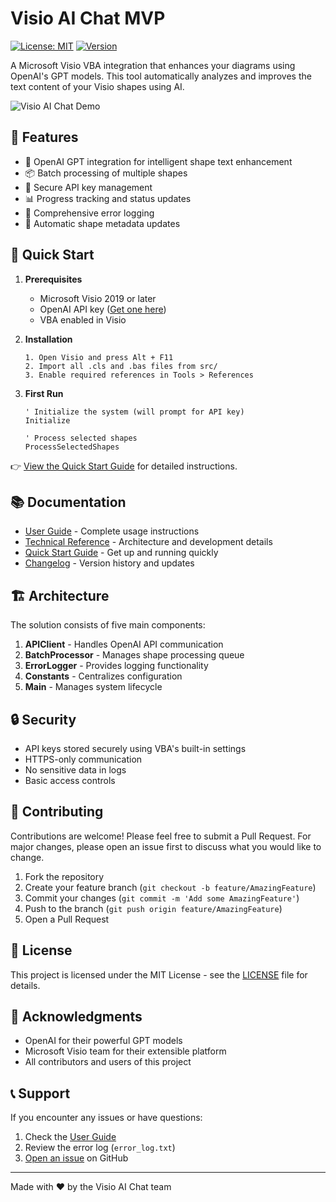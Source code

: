 # Visio AI Chat MVP

[![License: MIT](https://img.shields.io/badge/License-MIT-yellow.svg)](https://opensource.org/licenses/MIT)
[![Version](https://img.shields.io/badge/version-0.1.0-blue.svg)](https://github.com/yourusername/Visio-AI-Chat-MVP/releases/tag/v0.1.0)

A Microsoft Visio VBA integration that enhances your diagrams using OpenAI's GPT models. This tool automatically analyzes and improves the text content of your Visio shapes using AI.

![Visio AI Chat Demo](docs/images/demo.gif)

## 🌟 Features

- 🤖 OpenAI GPT integration for intelligent shape text enhancement
- 📦 Batch processing of multiple shapes
- 🔑 Secure API key management
- 📊 Progress tracking and status updates
- 📝 Comprehensive error logging
- 🔄 Automatic shape metadata updates

## 🚀 Quick Start

1. **Prerequisites**
   - Microsoft Visio 2019 or later
   - OpenAI API key ([Get one here](https://platform.openai.com/api-keys))
   - VBA enabled in Visio

2. **Installation**
   ```
   1. Open Visio and press Alt + F11
   2. Import all .cls and .bas files from src/
   3. Enable required references in Tools > References
   ```

3. **First Run**
   ```vba
   ' Initialize the system (will prompt for API key)
   Initialize
   
   ' Process selected shapes
   ProcessSelectedShapes
   ```

👉 [View the Quick Start Guide](docs/QuickStart.md) for detailed instructions.

## 📚 Documentation

- [User Guide](docs/UserGuide.md) - Complete usage instructions
- [Technical Reference](docs/TechnicalReference.md) - Architecture and development details
- [Quick Start Guide](docs/QuickStart.md) - Get up and running quickly
- [Changelog](CHANGELOG.md) - Version history and updates

## 🏗️ Architecture

The solution consists of five main components:

1. **APIClient** - Handles OpenAI API communication
2. **BatchProcessor** - Manages shape processing queue
3. **ErrorLogger** - Provides logging functionality
4. **Constants** - Centralizes configuration
5. **Main** - Manages system lifecycle

## 🔒 Security

- API keys stored securely using VBA's built-in settings
- HTTPS-only communication
- No sensitive data in logs
- Basic access controls

## 🤝 Contributing

Contributions are welcome! Please feel free to submit a Pull Request. For major changes, please open an issue first to discuss what you would like to change.

1. Fork the repository
2. Create your feature branch (`git checkout -b feature/AmazingFeature`)
3. Commit your changes (`git commit -m 'Add some AmazingFeature'`)
4. Push to the branch (`git push origin feature/AmazingFeature`)
5. Open a Pull Request

## 📝 License

This project is licensed under the MIT License - see the [LICENSE](LICENSE) file for details.

## 🙏 Acknowledgments

- OpenAI for their powerful GPT models
- Microsoft Visio team for their extensible platform
- All contributors and users of this project

## 📞 Support

If you encounter any issues or have questions:

1. Check the [User Guide](docs/UserGuide.md)
2. Review the error log (`error_log.txt`)
3. [Open an issue](../../issues) on GitHub

---
Made with ❤️ by the Visio AI Chat team
